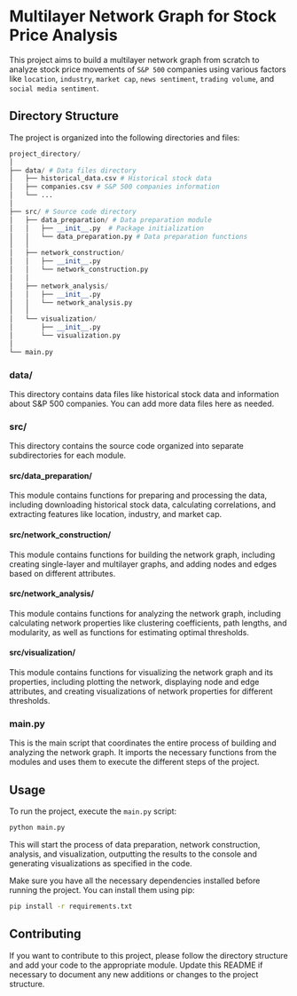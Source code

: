 # Multilayer Network Graph for Stock Price Analysis

This project aims to build a multilayer network graph from scratch to analyze stock price movements of `S&P 500` companies using various factors like `location`, `industry`, `market cap`, `news sentiment`, `trading volume`, and `social media sentiment`.

## Directory Structure

The project is organized into the following directories and files:

```python 
project_directory/
│
├── data/ # Data files directory
│   ├── historical_data.csv # Historical stock data
│   ├── companies.csv # S&P 500 companies information
│   └── ...
│
├── src/ # Source code directory
│   ├── data_preparation/ # Data preparation module
│   │   ├── __init__.py  # Package initialization
│   │   └── data_preparation.py # Data preparation functions
│   │
│   ├── network_construction/
│   │   ├── __init__.py
│   │   └── network_construction.py
│   │
│   ├── network_analysis/
│   │   ├── __init__.py
│   │   └── network_analysis.py
│   │
│   └── visualization/
│       ├── __init__.py
│       └── visualization.py
│
└── main.py
```


### data/

This directory contains data files like historical stock data and information about S&P 500 companies. You can add more data files here as needed.

### src/

This directory contains the source code organized into separate subdirectories for each module.

#### src/data_preparation/

This module contains functions for preparing and processing the data, including downloading historical stock data, calculating correlations, and extracting features like location, industry, and market cap.

#### src/network_construction/

This module contains functions for building the network graph, including creating single-layer and multilayer graphs, and adding nodes and edges based on different attributes.

#### src/network_analysis/

This module contains functions for analyzing the network graph, including calculating network properties like clustering coefficients, path lengths, and modularity, as well as functions for estimating optimal thresholds.

#### src/visualization/

This module contains functions for visualizing the network graph and its properties, including plotting the network, displaying node and edge attributes, and creating visualizations of network properties for different thresholds.

### main.py

This is the main script that coordinates the entire process of building and analyzing the network graph. It imports the necessary functions from the modules and uses them to execute the different steps of the project.

## Usage

To run the project, execute the `main.py` script:

```bash
python main.py
```

This will start the process of data preparation, network construction, analysis, and visualization, outputting the results to the console and generating visualizations as specified in the code.

Make sure you have all the necessary dependencies installed before running the project. You can install them using pip:

```bash 
pip install -r requirements.txt
```

## Contributing

If you want to contribute to this project, please follow the directory structure and add your code to the appropriate module. Update this README if necessary to document any new additions or changes to the project structure.

